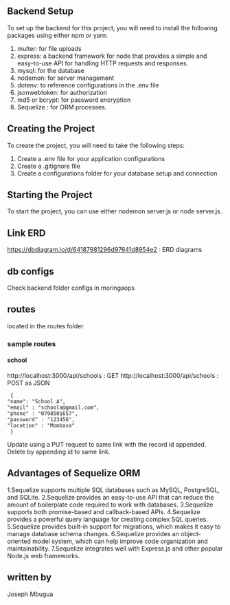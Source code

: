 ## Backend Setup
To set up the backend for this project, you will need to install the following packages using either npm or yarn:

1. multer: for file uploads
2. express: a backend framework for node that provides a simple and easy-to-use API for handling HTTP requests and responses.
3. mysql: for the database
4. nodemon: for server management
5. dotenv: to reference configurations in the .env file
6. jsonwebtoken: for authorization
7. md5 or bcrypt: for password encryption
8. Sequelize : for ORM processes. 

## Creating the Project
To create the project, you will need to take the following steps:

1. Create a .env file for your application configurations
2. Create a .gitignore file
3. Create a configurations folder for your database setup and connection

## Starting the Project
To start the project, you can use either nodemon server.js or node server.js.

## Link ERD 
https://dbdiagram.io/d/64187981296d97641d8954e2  :   ERD diagrams 

## db configs 
Check backend folder configs in moringaops 

## routes 
located in the routes folder 
 ### sample routes 
 #### school 
 http://localhost:3000/api/schools  : GET 
 http://localhost:3000/api/schools  : POST as JSON 

     {
	"name": "School A",
	"email" : "schoola@gmail.com",
	"phone" : "0798501657",
	"password" : "123456",
	"location" : "Mombasa"
     }

Update using a PUT request to same link with the record id appended. 
Delete by appending id to same link. 


## Advantages of Sequelize ORM 

1.Sequelize supports multiple SQL databases such as MySQL, PostgreSQL, and SQLite.
2.Sequelize provides an easy-to-use API that can reduce the amount of boilerplate code required to work with databases.
3.Sequelize supports both promise-based and callback-based APIs.
4.Sequelize provides a powerful query language for creating complex SQL queries.
5.Sequelize provides built-in support for migrations, which makes it easy to manage database schema changes.
6.Sequelize provides an object-oriented model system, which can help improve code organization and maintainability.
7.Sequelize integrates well with Express.js and other popular Node.js web frameworks.



## written by 
Joseph Mbugua


